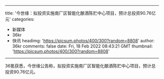 
---
title: '今世缘：拟投资实施南厂区智能化酿酒陈贮中心项目，预计总投资90.76亿元'
categories: 
 - 新媒体
 - 36kr
 - 快讯
headimg: 'https://picsum.photos/400/300?random=8808'
author: 36kr
comments: false
date: Fri, 18 Feb 2022 08:43:21 GMT
thumbnail: 'https://picsum.photos/400/300?random=8808'
---

<div>   
36氪获悉，今世缘公告称，拟投资实施南厂区智能化酿酒陈贮中心项目，预计总投资90.76亿元。  
</div>
            